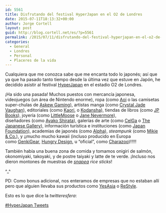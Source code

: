 ```yaml
---
id: 5561
title: Disfrutando del festival HyperJapan en el O2 de Londres
date: 2015-07-11T18:13:32+00:00
author: Jorge Cortell
layout: post
guid: http://blog.cortell.net/es/?p=5561
permalink: /2015/07/11/disfrutando-del-festival-hyperjapan-en-el-o2-de-londres/
categories:
  - General
  - Londres
  - Personal
  - Placeres de la vida
---
```

Cualquiera que me conozca sabe que me encanta todo lo japonés; así que ya que ha pasado tanto tiempo desde la última vez que estuve en Japón, he decidido asistir al festival <a href="http://hyperjapan.co.uk/" target="_blank">HyperJapan</a> en el estadio O2 de Londres.

¡Ha sido una pasada! Muchos puestos con mercancía japonesa, videojuegos (un área de Nintendo enorme), ropa (como <a href="http://www.aoiclothing.com/gb/" target="_blank">Aoi</a> o las camisetas super-chulas de <a href="http://www.askew-wear.com/" target="_blank">Askew Gaming</a>), artistas manga (como <a href="https://instagram.com/crystaljadevaughan/" target="_blank">Crystal Jade Vaughan</a>), editoriales (como <a href="http://www.cri.co.jp/KAORI/" target="_blank">Kaori</a>, o <a href="http://www.kodansha.eu/" target="_blank">Kodansha</a>), tiendas de libros (como <a href="http://jpbooks.co.uk/" target="_blank">JP Books</a>), joyería (como <a href="http://www.littlemoose.co.uk/" target="_blank">LittleMoose</a> o <a href="http://janenevermore.tumblr.com/" target="_blank">Jane Nevermore</a>), diseñadores (como <a href="http://ayakojapanesedesign.tictail.com/product/a4-illustration-by-ayako-01" target="_blank">Ayako Shirata</a>), galerías de arte (como <a href="http://www.cel-ga.com/" target="_blank">CelGa</a> o <a href="http://www.japanese-gallery.com/" target="_blank">The Japanese Gallery</a>), información turística e instituciones (como <a href="http://www.jpf.org.uk/" target="_blank">Japan Foundation</a>), academias de japonés (como <a href="http://www.alpha.ac.jp/" target="_blank">Alpha</a>), _steampunk_ (como <a href="http://mikie-and-co.com/index.php/en/" target="_blank">Mikie & Co.</a>), y ¡¡mucho mucho kawaii (incluso producido en Europa como <a href="http://genkigear.co.uk/" target="_blank">GenkiGear</a>, <a href="https://www.hungrydesign.co.uk/" target="_blank">Hungry Design</a>, u &#8220;oficial&#8221;, como <a href="http://charazoo.com/" target="_blank">Charazoo</a>)!!!!!

También había una buena zona de comida y tomamos onigiri de salmón, okonomiyaki, takoyaki, y de postre taiyaki y latte de te verde. ¡Incluso nos dieron montones de muestras de _<a href="http://www.yushoi.co.uk/" target="_blank">snapea</a> rice sticks_!

^_^

PD: Como bonus adicional, nos enteramos de empresas que no estaban allí pero que alguien llevaba sus productos como <a href="http://www.yesasia.com/global/en/home.html" target="_blank">YesAsia</a> o <a href="http://restyle.pl/settings.php?lang=eng" target="_blank">ReStyle</a>.

Esto es lo que dice la _twitteresfera_:
  
<a class="twitter-timeline" href="https://twitter.com/hashtag/HyperJapan" data-widget-id="619969505423400960">#HyperJapan Tweets</a>